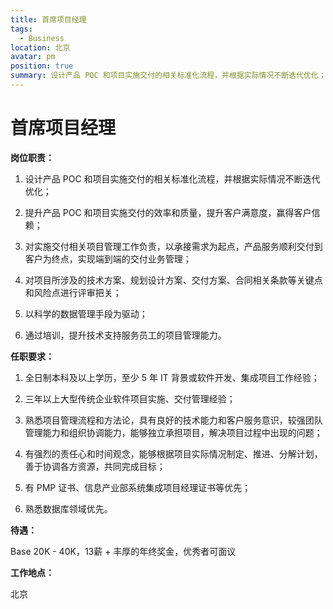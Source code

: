 ```yaml
---
title: 首席项目经理
tags:
  - Business
location: 北京
avatar: pm
position: true
summary: 设计产品 POC 和项目实施交付的相关标准化流程，并根据实际情况不断迭代优化；提升产品 POC 和项目实施交付的效率和质量，提升客户满意度，赢得客户信赖；对实施交付相关项目管理工作负责，以承接需求为起点，产品服务顺利交付到客户为终点，实现端到端的交付业务管理；对项目所涉及的技术方案、规划设计方案、交付方案、合同相关条款等关键点和风险点进行评审把关；以科学的数据管理手段为驱动；通过培训，提升技术支持服务员工的项目管理能力。
---
```


# 首席项目经理

**岗位职责：**

1. 设计产品 POC 和项目实施交付的相关标准化流程，并根据实际情况不断迭代优化；

2. 提升产品 POC 和项目实施交付的效率和质量，提升客户满意度，赢得客户信赖；
 
3. 对实施交付相关项目管理工作负责，以承接需求为起点，产品服务顺利交付到客户为终点，实现端到端的交付业务管理；

4. 对项目所涉及的技术方案、规划设计方案、交付方案、合同相关条款等关键点和风险点进行评审把关；

5. 以科学的数据管理手段为驱动；

6. 通过培训，提升技术支持服务员工的项目管理能力。
 
**任职要求：**

1. 全日制本科及以上学历，至少 5 年 IT 背景或软件开发、集成项目工作经验；

2. 三年以上大型传统企业软件项目实施、交付管理经验；

3. 熟悉项目管理流程和方法论，具有良好的技术能力和客户服务意识，较强团队管理能力和组织协调能力，能够独立承担项目，解决项目过程中出现的问题；

4. 有强烈的责任心和时间观念，能够根据项目实际情况制定、推进、分解计划，善于协调各方资源，共同完成目标；

5. 有 PMP 证书、信息产业部系统集成项目经理证书等优先；

6. 熟悉数据库领域优先。

**待遇：**

Base 20K - 40K，13薪 + 丰厚的年终奖金，优秀者可面议

**工作地点：**

北京
